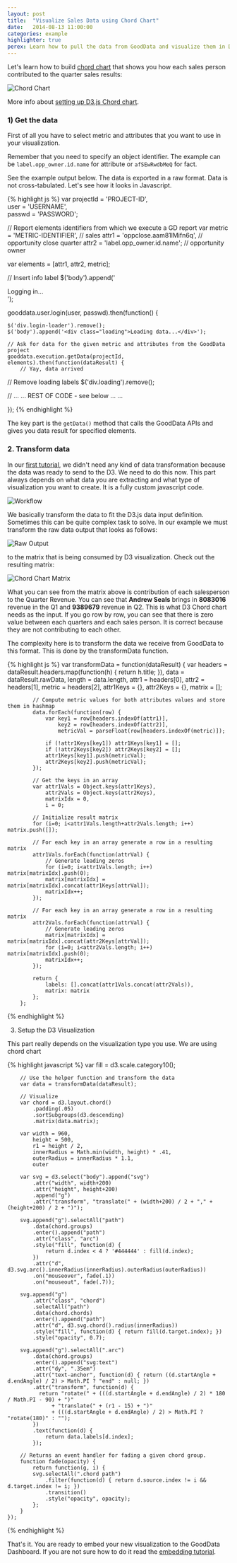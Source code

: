 ```yaml
---
layout: post
title:  "Visualize Sales Data using Chord Chart"
date:   2014-08-13 11:00:00
categories: example
highlighter: true
perex: Learn how to pull the data from GoodData and visualize them in D3.js Chord chart 
---
```


Let's learn how to build [chord chart](http://bl.ocks.org/mbostock/4062006#index.html) that shows you how each sales person contributed to the quarter sales results:

![Chord Chart](/images/posts/chord-chart.png)

More info about [setting up D3.js Chord chart](http://www.gghh.name/dibtp/?p=234).

### 1) Get the data

First of all you have to select metric and attributes that you want to use in your visualization. 

Remember that you need to specify an object identifier. The example can be `label.opp_owner.id.name` for attribute or `afSEwRwdbMeQ` for fact. 

See the example output below. The data is exported in a raw format. Data is not cross-tabulated. Let's see how it looks in Javascript. 

{% highlight js %}
var projectId = 'PROJECT-ID',  
    user = 'USERNAME',  
    passwd = 'PASSWORD';    

// Report elements identifiers from which we execute a GD report
var metric = 'METRIC-IDENTIFIER', // sales
    attr1 = 'oppclose.aam81lMifn6q', // opportunity close quarter
    attr2 = 'label.opp_owner.id.name'; // opportunity owner
    
var elements = [attr1, attr2, metric];

// Insert info label
$('body').append('<div class="login-loader">Logging in...</div>');

gooddata.user.login(user, passwd).then(function() {

    $('div.login-loader').remove();
    $('body').append('<div class="loading">Loading data...</div>');

    // Ask for data for the given metric and attributes from the GoodData project
    gooddata.execution.getData(projectId, elements).then(function(dataResult) {
        // Yay, data arrived

 // Remove loading labels
        $('div.loading').remove();

// ... ... REST OF CODE - see below ... ...  

});
{% endhighlight %}

The key part is the `getData()` method that calls the GoodData APIs and gives you data result for specified elements. 

### 2. Transform data

In our [first tutorial](/tutorial/Your-First-Visualization), we didn't need any kind of data transformation because the data was ready to send to the D3. We need to do this now. This part always depends on what data you are extracting and what type of visualization you want to create. It is a fully custom javascript code.

![Workflow](/images/posts/transform-data.png)

We basically transform the data to fit the D3.js data input definition. Sometimes this can be quite complex task to solve. In our example we must transform the raw data output that looks as follows:

![Raw Output](/images/posts/raw-data.png)

to the matrix that is being consumed by D3 visualization. Check out the resulting matrix:
 
![Chord Chart Matrix](/images/posts/chord-chart-matrix.png)

What you can see from the matrix above is contribution of each salesperson to the Quarter Revenue. You can see that **Andrew Seals** brings in **8083016** revenue in the Q1 and **9389679** revenue in Q2. This is what D3 Chord chart needs as the input. If you go row by row, you can see that there is zero value between each quarters and each sales person. It is correct because they are not contributing to each other.  

The complexity here is to transform the data we receive from GoodData to this format. This is done by the transformData function.

{% highlight js %}
var transformData = function(dataResult) {
            var headers = dataResult.headers.map(function(h) {
                    return h.title;
                }),
                data = dataResult.rawData,
                length = data.length,
                attr1 = headers[0],
                attr2 = headers[1],
                metric = headers[2],
                attr1Keys = {},
                attr2Keys = {},
                matrix = [];

            // Compute metric values for both attributes values and store them in hashmap
            data.forEach(function(row) {
                var key1 = row[headers.indexOf(attr1)],
                    key2 = row[headers.indexOf(attr2)],
                    metricVal = parseFloat(row[headers.indexOf(metric)]);

                if (!attr1Keys[key1]) attr1Keys[key1] = [];
                if (!attr2Keys[key2]) attr2Keys[key2] = [];
                attr1Keys[key1].push(metricVal);
                attr2Keys[key2].push(metricVal);
            });

            // Get the keys in an array
            var attr1Vals = Object.keys(attr1Keys),
                attr2Vals = Object.keys(attr2Keys),
                matrixIdx = 0,
                i = 0;

            // Initialize result matrix
            for (i=0; i<attr1Vals.length+attr2Vals.length; i++) matrix.push([]);

            // For each key in an array generate a row in a resulting matrix
            attr1Vals.forEach(function(attrVal) {
                // Generate leading zeros
                for (i=0; i<attr1Vals.length; i++) matrix[matrixIdx].push(0);
                matrix[matrixIdx] = matrix[matrixIdx].concat(attr1Keys[attrVal]);
                matrixIdx++;
            });

            // For each key in an array generate a row in a resulting matrix
            attr2Vals.forEach(function(attrVal) {
                // Generate leading zeros
                matrix[matrixIdx] = matrix[matrixIdx].concat(attr2Keys[attrVal]);
                for (i=0; i<attr2Vals.length; i++) matrix[matrixIdx].push(0);
                matrixIdx++;
            });

            return {
                labels: [].concat(attr1Vals.concat(attr2Vals)),
                matrix: matrix
            };
        };
{% endhighlight %}

3. Setup the D3 Visualization 

This part really depends on the visualization type you use. We are using chord chart 

{% highlight javascript %}
        var fill = d3.scale.category10();

        // Use the helper function and transform the data
        var data = transformData(dataResult);

        // Visualize
        var chord = d3.layout.chord()
            .padding(.05)
            .sortSubgroups(d3.descending)
            .matrix(data.matrix);

        var width = 960,
            height = 500,
            r1 = height / 2,
            innerRadius = Math.min(width, height) * .41,
            outerRadius = innerRadius * 1.1,
            outer

        var svg = d3.select("body").append("svg")
            .attr("width", width+200)
            .attr("height", height+200)
            .append("g")
            .attr("transform", "translate(" + (width+200) / 2 + "," + (height+200) / 2 + ")");

        svg.append("g").selectAll("path")
            .data(chord.groups)
            .enter().append("path")
            .attr("class", "arc")
            .style("fill", function(d) {
                return d.index < 4 ? '#444444' : fill(d.index);
            })
            .attr("d", d3.svg.arc().innerRadius(innerRadius).outerRadius(outerRadius))
            .on("mouseover", fade(.1))
            .on("mouseout", fade(.7));

        svg.append("g")
            .attr("class", "chord")
            .selectAll("path")
            .data(chord.chords)
            .enter().append("path")
            .attr("d", d3.svg.chord().radius(innerRadius))
            .style("fill", function(d) { return fill(d.target.index); })
            .style("opacity", 0.7);

        svg.append("g").selectAll(".arc")
            .data(chord.groups)
            .enter().append("svg:text")
            .attr("dy", ".35em")
            .attr("text-anchor", function(d) { return ((d.startAngle + d.endAngle) / 2) > Math.PI ? "end" : null; })
            .attr("transform", function(d) {
              return "rotate(" + (((d.startAngle + d.endAngle) / 2) * 180 / Math.PI - 90) + ")"
                  + "translate(" + (r1 - 15) + ")"
                  + (((d.startAngle + d.endAngle) / 2) > Math.PI ? "rotate(180)" : "");
            })
            .text(function(d) {
                return data.labels[d.index];
            });

        // Returns an event handler for fading a given chord group.
        function fade(opacity) {
            return function(g, i) {
            svg.selectAll(".chord path")
                .filter(function(d) { return d.source.index != i && d.target.index != i; })
                .transition()
                .style("opacity", opacity);
            };
        }
    });
{% endhighlight %}

That's it. You are ready to embed your new visualization to the GoodData Dashboard. If you are not sure how to do it read the [embedding tutorial](/tutorial/embedding-custom-visualization-into-dashboard). 

